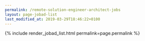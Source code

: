 ```yaml
---
permalink: /remote-solution-engineer-architect-jobs
layout: page-jobad-list
last_modified_at: 2019-03-29T18:46:22+0100
---
```

{% include render_jobad_list.html permalink=page.permalink %}
